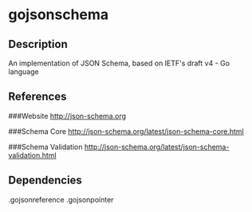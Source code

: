 # gojsonschema

## Description
An implementation of JSON Schema, based on IETF's draft v4 - Go language

## References

###Website
http://json-schema.org

###Schema Core
http://json-schema.org/latest/json-schema-core.html

###Schema Validation
http://json-schema.org/latest/json-schema-validation.html

## Dependencies
.gojsonreference
.gojsonpointer
